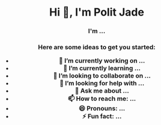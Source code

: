 <h1 align="center">Hi 👋, I'm Polit Jade</h1>
<h3 align="center">I'm ...</h3>

<h3 align="center">Here are some ideas to get you started:

- 🔭 I’m currently working on ...
- 🌱 I’m currently learning ...
- 👯 I’m looking to collaborate on ...
- 🤔 I’m looking for help with ...
- 💬 Ask me about ...
- 📫 How to reach me: ...
- 😄 Pronouns: ...
- ⚡ Fun fact: ...
</h3>
